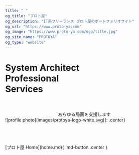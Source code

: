 ```yaml
---
title: " "
og_title: "プロト屋"
og_description: "IT系フリーランス プロト屋のポートフォリオサイト"
og_url: "https://www.proto-ya.com"
og_image: "https://www.proto-ya.com/ogp/title.jpg"
og_site_name: "PROTOYA"
og_type: "website"
---
```

# System Architect</br>Professional</br>Services
<link rel="stylesheet" href="css/main-cover.css">
<p style="padding: 10px;"></p>
<div style="text-align: center;">
あらゆる局面を支援します
</div>
![profile photo](images/protoya-logo-white.svg){: .center}
<p style="padding: 20px;"></p>
[プロト屋 Home](home.md){ .md-button .center }
